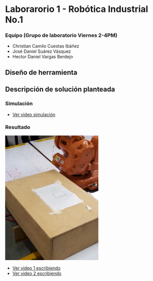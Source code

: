 # Laborarorio 1 - Robótica Industrial No.1

### Equipo (Grupo de laboratorio Viernes 2-4PM)
- Christian Camilo Cuestas Ibáñez
- José Daniel Suárez Vásquez
- Hector Daniel Vargas Berdejo

## Diseño de herramienta

## Descripción de solución planteada

### Simulación

- [Ver video simulación](/MULTIMEDIA/Simulacion.mp4)

### Resultado

<img src="MULTIMEDIA/Resultado2.jpg"  width="300" height="400">

- [Ver video 1 escribiendo](/MULTIMEDIA/PrimeraEscritura.mp4)
- [Ver video 2 escribiendo](/MULTIMEDIA/SegundaEscritura.mp4)